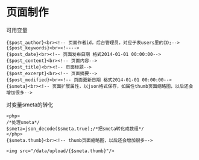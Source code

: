 # 页面制作
可用变量

    {$post_author}<br><!-- 页面作者id，后台管理员，对应于表users里的ID;-->
    {$post_keywords}<br><!---->
    {$post_date}<br><!-- 页面发布日期 格式2014-01-01 00:00:00-->
    {$post_content}<br><!-- 页面内容-->
    {$post_title}<br><!-- 页面标题-->
    {$post_excerpt}<br><!-- 页面摘要-->
    {$post_modified}<br><!-- 页面更新日期 格式2014-01-01 00:00:00-->
    {$smeta}<br><!-- 页面扩展属性，以json格式保存，如属性thumb页面缩略图，以后还会增加很多-->
对变量smeta的转化

    <php>
    /*处理smeta*/
    $smeta=json_decode($smeta,true);/*把smeta转化成数组*/
    </php>
    {$smeta.thumb}<br><!-- thumb页面缩略图，以后还会增加很多-->
    
    <img src="/data/upload/{$smeta.thumb}"/>

